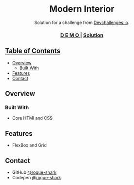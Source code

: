 <h1 align="center">Modern Interior</h1>

<div align="center">
   Solution for a challenge from  <a href="http://devchallenges.io" target="_blank">Devchallenges.io</a>.
</div>

<div align="center">
  <h3>
    <a href="https://rogue-shark.github.io/Modern_Interior/">
      D E M O
    </a>
    <span> | </span>
    <a href="https://github.com/rogue-shark/Modern_Interior">
      Solution
  </h3>
</div>

<!-- TABLE OF CONTENTS -->

## Table of Contents

- [Overview](#overview)
  - [Built With](#built-with)
- [Features](#features)
- [Contact](#contact)


<!-- OVERVIEW -->

## Overview



### Built With

- Core HTMl and CSS

## Features
- FlexBox and Grid

## Contact

- GitHub [@rogue-shark](https://github.com/rogue-shark)
- Codepen [@rogue-shark](https://codepen.io/rogue-shark)